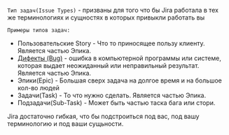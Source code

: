 `Тип задач(Issue Types)` - призваны для того что бы Jira работала в тех же терминологиях и сущностях в которых привыкли работать вы

`Примеры типов задач:`

- Пользовательские Story - Что то приносящее пользу клиенту. Является частью Эпика.
- [Дифекты (Bug)](<../../Основы Тестирования/Определения/Баг.md>) - ошибка в компьютерной программы или системе, которая выдает неожиданный или неправильный результат. Является частью Эпика.
- Эпики(Epic) - Большая сверх задача на долгое время и на большое кол-во людей
- Задачи(Task) - То что нужно сделать. Является частью Эпика.
- Подзадачи(Sub-Task) - Может быть частью таска бага или стори.

Jira достаточно гибкая, что бы подстроиться под вас, под вашу терминологию и под ваши сущьности.
